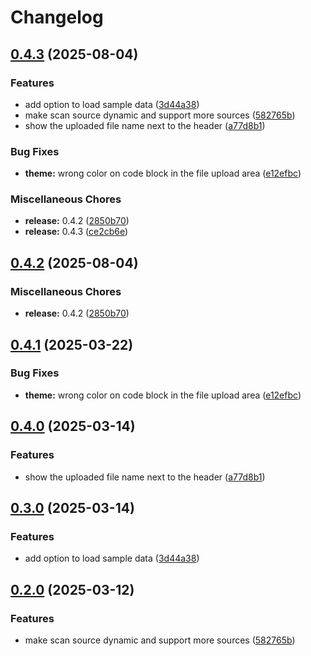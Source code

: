 # Changelog

## [0.4.3](https://github.com/alioguzhan/truffleshow/compare/0.4.2...0.4.3) (2025-08-04)


### Features

* add option to load sample data ([3d44a38](https://github.com/alioguzhan/truffleshow/commit/3d44a38b7d059142658a3c21d06ce78f9c842bd7))
* make scan source dynamic and support more sources ([582765b](https://github.com/alioguzhan/truffleshow/commit/582765be077765e3c08c4607fdbd5bd1d64df779))
* show the uploaded file name next to the header ([a77d8b1](https://github.com/alioguzhan/truffleshow/commit/a77d8b160980320d779efa4d6cd2aa93b73472ba))


### Bug Fixes

* **theme:** wrong color on code block in the file upload area ([e12efbc](https://github.com/alioguzhan/truffleshow/commit/e12efbcae5bdbc6451268151c5163b0a7b7c0f08))


### Miscellaneous Chores

* **release:** 0.4.2 ([2850b70](https://github.com/alioguzhan/truffleshow/commit/2850b7012ae17bb70b852d91acca5912060daec2))
* **release:** 0.4.3 ([ce2cb6e](https://github.com/alioguzhan/truffleshow/commit/ce2cb6e89d45b378685faf9c46ce41f98fe41964))

## [0.4.2](https://github.com/alioguzhan/truffleshow/compare/0.4.1...0.4.2) (2025-08-04)


### Miscellaneous Chores

* **release:** 0.4.2 ([2850b70](https://github.com/alioguzhan/truffleshow/commit/2850b7012ae17bb70b852d91acca5912060daec2))

## [0.4.1](https://github.com/alioguzhan/truffleshow/compare/0.4.0...0.4.1) (2025-03-22)


### Bug Fixes

* **theme:** wrong color on code block in the file upload area ([e12efbc](https://github.com/alioguzhan/truffleshow/commit/e12efbcae5bdbc6451268151c5163b0a7b7c0f08))

## [0.4.0](https://github.com/alioguzhan/truffleshow/compare/0.3.0...0.4.0) (2025-03-14)


### Features

* show the uploaded file name next to the header ([a77d8b1](https://github.com/alioguzhan/truffleshow/commit/a77d8b160980320d779efa4d6cd2aa93b73472ba))

## [0.3.0](https://github.com/alioguzhan/truffleshow/compare/0.2.0...0.3.0) (2025-03-14)


### Features

* add option to load sample data ([3d44a38](https://github.com/alioguzhan/truffleshow/commit/3d44a38b7d059142658a3c21d06ce78f9c842bd7))

## [0.2.0](https://github.com/alioguzhan/truffleshow/compare/0.1.0...0.2.0) (2025-03-12)


### Features

* make scan source dynamic and support more sources ([582765b](https://github.com/alioguzhan/truffleshow/commit/582765be077765e3c08c4607fdbd5bd1d64df779))
